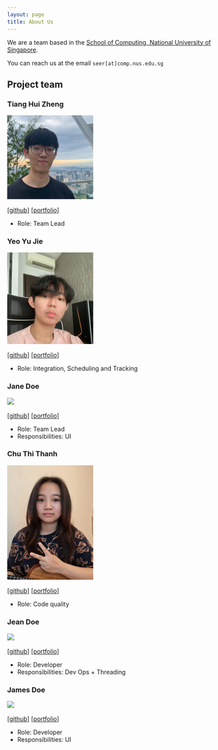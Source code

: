 ```yaml
---
layout: page
title: About Us
---
```


We are a team based in the [School of Computing, National University of Singapore](http://www.comp.nus.edu.sg).

You can reach us at the email `seer[at]comp.nus.edu.sg`

## Project team

### Tiang Hui Zheng

<img src="images/heyzec.png" width="200px">

[[github](https://github.com/heyzec)]
[[portfolio](team/heyzec.md)]

* Role: Team Lead


### Yeo Yu Jie

<img src="images/yeoyujie.png" width="200px">

[[github](https://github.com/yeoyujie)]
[[portfolio](team/yeoyujie.md)]

* Role: Integration, Scheduling and Tracking

### Jane Doe

<img src="images/johndoe.png" width="200px">

[[github](http://github.com/johndoe)]
[[portfolio](team/johndoe.md)]

* Role: Team Lead
* Responsibilities: UI

### Chu Thi Thanh

<img src="images/lilythchu.png" width="200px">

[[github](https://github.com/lilythchu)]
[[portfolio](team/lilythchu.md)]

* Role: Code quality

### Jean Doe

<img src="images/johndoe.png" width="200px">

[[github](http://github.com/johndoe)]
[[portfolio](team/johndoe.md)]

* Role: Developer
* Responsibilities: Dev Ops + Threading

### James Doe

<img src="images/johndoe.png" width="200px">

[[github](http://github.com/johndoe)]
[[portfolio](team/johndoe.md)]

* Role: Developer
* Responsibilities: UI
